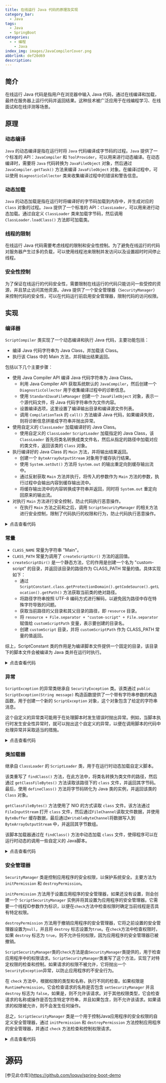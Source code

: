 ```yaml
---
title: 在线运行 Java 代码的原理及实现
category_bar:
  - Java
tags:
  - Java
  - SpringBoot
categories:
  - - 编程
    - Java
index_img: images/JavaCompilerCover.png
abbrlink: def20d69
description:
---
```

## 简介

在线运行 Java 代码是指用户在浏览器中输入 Java 代码，通过在线编译和加载，最终在服务器上运行代码并返回结果。这种技术被广泛应用于在线编程学习、在线面试和在线评测等场景。

##  原理

### 动态编译

`Java` 的动态编译是指在运行时将 `Java` 代码编译成字节码的过程。`Java` 提供了一个标准的 API：`JavaCompiler` 和 `ToolProvider`，可以用来进行动态编译。在动态编译时，需要将 `Java` 代码转换为 `JavaFileObject` 对象，然后通过 `JavaCompiler.getTask()` 方法来编译 `JavaFileObject` 对象。在编译过程中，可以使用 `DiagnosticCollector` 类来收集编译过程中的错误和警告信息。

### 动态加载

`Java` 的动态加载是指在运行时将编译好的字节码加载到内存中，并生成对应的 `Class` 对象的过程。`Java` 提供了一个标准的 API：`ClassLoader`，可以用来进行动态加载。通过自定义 `ClassLoader` 类来加载字节码，然后调用 `ClassLoader.loadClass()` 方法即可加载类。

### 线程的限制

在线运行 Java 代码需要考虑线程的限制和安全性控制。为了避免在线运行的代码对服务器产生过多的负载，可以使用线程池来限制并发访问以及设置超时时间停止线程。

### 安全性控制

为了保证在线运行的代码安全性，需要限制在线运行的代码只能访问一些受控的资源，并且禁止访问其他资源。Java 提供了一个安全管理器（`SecurityManager`）来控制代码的安全性，可以在代码运行前启用安全管理器，限制代码的访问权限。

## 实现

### 编译器

`ScriptCompiler` 类实现了一个动态编译和执行 Java 代码，主要功能包括：

- 编译 Java 代码字符串为 Java Class，并加载该 Class。
- 执行该 Class 中的 Main 方法，并将输出结果返回。

包括以下几个主要步骤：

- 使用 Java Compiler API 编译 Java 代码字符串为 Java Class。
   - 利用 Java Compiler API 获取系统默认的 `JavaCompiler`，然后创建一个 `DiagnosticCollector` 用于收集编译过程中的诊断信息。
   - 使用 `StandardJavaFileManager` 创建一个 `JavaFileObject` 对象，表示一个源代码文件，将 Java 代码字符串作为文件内容。
   - 设置编译选项，这里设置了编译输出目录和编译源文件列表。
   - 调用 `CompilationTask` 的 `call()` 方法编译 Java 代码，如果编译失败，则将诊断信息拼接成字符串并抛出异常。
- 使用自定义的 `ClassLoader` 加载编译好的 Java Class。
   - 使用自定义的 `ClassLoader` `ScriptLoader` 加载指定的 Java Class，该 `ClassLoader` 首先将类名转换成类文件名，然后从指定的路径中加载对应的类文件，返回该类的 `Class` 对象。
- 执行编译好的 Java Class 的 `Main` 方法，并将输出结果返回。
   - 创建一个 `ByteArrayOutputStream` 对象用于缓存执行结果。
   - 使用 `System.setOut()` 方法将 `System.out` 的输出重定向到缓存输出流中。
   - 通过反射获取 `Main` 方法并执行，将传入的参数作为 `Main` 方法的参数，执行过程中会输出内容到缓存输出流中。
   - 将缓存输出流中的内容转换成字符串并返回，同时将 `System.out` 重定向回原来的输出流。
- 对执行 `Main` 方法进行安全控制，防止代码执行恶意操作。
   - 在执行 `Main` 方法之前和之后，调用 `ScriptSecurityManager` 的相关方法进行安全控制，限制了代码执行的权限和行为，防止代码执行恶意操作。

<details>
  <summary>点击查看代码</summary>


```java
package script;

import javax.tools.*;
import java.io.ByteArrayOutputStream;
import java.io.PrintStream;
import java.lang.reflect.InvocationTargetException;
import java.lang.reflect.Method;
import java.net.URI;
import java.util.ArrayList;
import java.util.Arrays;
import java.util.Collections;
import java.util.List;
import java.util.concurrent.*;

/**
 * @author loquy
 */
public class ScriptCompiler {

    public Class<?> compile(String javaSource) throws Exception {
        JavaCompiler javaCompiler = ToolProvider.getSystemJavaCompiler();
        DiagnosticCollector<JavaFileObject> diagnosticsCollector = new DiagnosticCollector<>();
        StandardJavaFileManager standardFileManager = javaCompiler.getStandardFileManager(null, null, null);
        JavaFileObject file = new StringObject(ScriptConstant.CLASS_NAME, javaSource);
        Iterable<String> options = Arrays.asList("-d", ScriptConstant.CLASS_PATH);
        Iterable<? extends JavaFileObject> files = Collections.singletonList(file);

        JavaCompiler.CompilationTask task = javaCompiler.getTask(null, standardFileManager, diagnosticsCollector, options, null, files);
        Boolean result = task.call();
        if (!result) {
            StringBuilder diagnosticString = new StringBuilder();
            List<Diagnostic<? extends JavaFileObject>> diagnostics = diagnosticsCollector.getDiagnostics();
            for (Diagnostic<? extends JavaFileObject> diagnostic : diagnostics) {
                diagnosticString.append(diagnostic);
            }
            throw new Exception("编译失败，请检查语法是否正确，具体错误：" + diagnosticString);
        }
        return loadClass("Main");
    }

    /**
     * 加载CLASS
     *
     * @param className 类名
     * @return class文件
     */
    public Class<?> loadClass(String className) throws Exception {
        //用自定义classLoader加载这个class
        ScriptLoader scriptLoader = new ScriptLoader(getClass().getClassLoader());
        return scriptLoader.loadClass(className);
    }

    public String executeMainMethod(Class<?> clazz, Long timeLimit, String[] args) throws ScriptException {
        final ExecutorService executorService = Executors.newFixedThreadPool(10);
        List<FutureTask<String>> futureTaskList = new ArrayList<>();
        Callable<String> mainMethodExecuteCallable = () -> executeMainMethodWithClass(clazz, args);
        FutureTask<String> futureTask = new FutureTask<>(mainMethodExecuteCallable);
        futureTaskList.add(futureTask);
        executorService.submit(futureTask);
        String result = null;
        FutureTask<String> taskItem = futureTaskList.get(0);
        try {
            result = taskItem.get(timeLimit, TimeUnit.MILLISECONDS);
        } catch (TimeoutException e) {
            taskItem.cancel(true);
            e.printStackTrace();
            throw new ScriptException("运行超时了！限定时间为:" + timeLimit + "毫秒");
        } catch (SecurityException | ExecutionException | InterruptedException e) {
            e.printStackTrace();
            throw new ScriptException("执行失败，请检查代码是否含有危险操作，具体错误：" + e.getMessage());
        } catch (Exception e) {
            e.printStackTrace();
        }
        return result;
    }


    private String executeMainMethodWithClass(Class<?> clazz, String[] args) throws ScriptException {
        ByteArrayOutputStream baoStream = new ByteArrayOutputStream(1024);
        PrintStream cacheStream = new PrintStream(baoStream);
        PrintStream oldStream = System.out;
        System.setOut(cacheStream);
        //执行Main方法
        try {
            long threadId = Thread.currentThread().getId();
            ScriptSecurityManager.initPermission(threadId);
            Method method = clazz.getMethod("main", String[].class);
            method.invoke(null, (Object) args);
            ScriptSecurityManager.destroyPermission();
        } catch (InvocationTargetException e) {
            // 获取目标异常
            Throwable t = e.getTargetException();
            t.printStackTrace();
            throw new ScriptException(t.getMessage());
        } catch (IllegalAccessException | NoSuchMethodException e) {
            e.printStackTrace();
            throw new ScriptException(e.getMessage());
        } finally {
            ScriptSecurityManager.destroyPermission();
        }
        System.setOut(oldStream);
        return baoStream.toString();
    }

    private static class StringObject extends SimpleJavaFileObject {
        private final String contents;

        public StringObject(String className, String contents) {
            super(URI.create("String:///" + className + Kind.SOURCE.extension), Kind.SOURCE);
            this.contents = contents;
        }

        @Override
        public CharSequence getCharContent(boolean ignoreEncodingErrors) {
            return contents;
        }
    }

    public static void main(String[] args) {
        String code = "    import java.io.*;\n" +
                "    public class Main {\n" +
                "        public static void main(String[] args) throws InterruptedException{\n" +
                "            File file = new File(\"D:\\\\test\");\n" +
                "            System.out.println(args[0]);\n" +
//                "            boolean delete = file.delete();\n" +
//                " for (int i = 10; i>=0; i--) {\n" +
//                " Thread.sleep(1000);  \n" +
//                " }\n" +
//                "            System.out.println(delete);\n" +
//                "            System.exit(0);\n" +
                "        }\n" +
                "    }";
        System.out.println(code);
        ScriptCompiler scriptCompiler = new ScriptCompiler();
        try {
            Class<?> clazz = scriptCompiler.compile(code);
            String string = scriptCompiler.executeMainMethod(clazz, 1000L, new String[]{"123"});
            System.out.println("--------->" + string);
        } catch (Exception e) {
            e.printStackTrace();
            System.out.println(e.getMessage());
        }
    }
}
```

</details>

### 常量

- `CLASS_NAME` 常量为字符串 "Main"。
- `CLASS_PATH` 常量为调用了 `createScriptDir()` 方法的返回值。
- `createScriptDir()` 是一个静态方法，它的作用是创建一个名为 "custom-script" 的目录，并返回该目录的路径作为 CLASS_PATH 常量的值。具体实现如下：
   - 通过 `ScriptConstant.class.getProtectionDomain().getCodeSource().getLocation().getPath()` 方法获取当前类的绝对路径。
   - 将路径字符串按照 UTF-8 编码方式进行解码，以避免因为路径中存在特殊字符导致的问题。
   - 获取当前路径的父目录和其父目录的路径，即 `resource` 目录。
   - 将 `resource + File.separator + "custom-script" + File.separator` 赋值给 `customScriptPath` 变量，表示要创建的目录名。
   - 创建 `customScript` 目录，并将 `customScriptPath` 作为 CLASS_PATH 常量的值返回。


综上，ScriptConstant 类的作用是为编译脚本文件提供一个固定的目录，该目录下的脚本文件会被编译为 Java 类并在运行时执行。

<details>
  <summary>点击查看代码</summary>




```java
package script;

import java.io.File;
import java.io.UnsupportedEncodingException;

/**
 * @author loquy
 */
public class ScriptConstant {

    public static final String CLASS_NAME = "Main";
    public static final String CLASS_PATH = createScriptDir();

    public static String createScriptDir() {
        String path = ScriptConstant.class.getProtectionDomain().getCodeSource().getLocation().getPath();
        try {
            path = java.net.URLDecoder.decode(path, "UTF-8");
        } catch (UnsupportedEncodingException e) {
            e.printStackTrace();
        }
        File file = new File(path);
        File parent = new File(file.getParent());
        File resource = new File(parent.getParent());
        String customScriptPath = resource + File.separator + "custom-script" + File.separator;
        File customScript = new File(customScriptPath);
        if (!customScript.exists()) {
            customScript.mkdirs();
        }
        return customScriptPath;
    }
}
```

</details>

### 异常

`ScriptException` 的异常类继承自 `SecurityException` 类。该类通过 `public ScriptException(String message)` 构造函数提供了一个带有字符串参数的构造函数，用于创建一个新的 `ScriptException` 对象，这个对象包含了给定的字符串消息。

这个自定义的异常类可能用于在处理脚本时发生错误时抛出异常。例如，当脚本执行时发生安全性异常时，就可以抛出这个自定义的异常，以便在调用脚本的代码中处理异常并采取适当的措施。

<details>
  <summary>点击查看代码</summary>


```java
package script;

/**
 * @author loquy
 */
public class ScriptException extends SecurityException {
    public ScriptException(String message) {
        super(message);
    }
}
```

</details>

### 类加载器

继承自 `ClassLoader` 的 `ScriptLoader` 类，用于在运行时动态加载自定义脚本。

该类重写了 `findClass()` 方法，在此方法中，将类名转换为类文件的路径，然后通过 `getClassFileBytes()` 方法读取该路径下的 `class` 文件，并返回其字节码。最后，使用 `defineClass()` 方法将字节码转化为 Java 类的实例，并返回该类的 `Class` 对象。

`getClassFileBytes()` 方法使用了 NIO 的方式读取 `class` 文件。该方法通过 `FileInputStream` 打开 `class` 文件，然后通过`FileChannel`读取文件数据，并使用 `ByteBuffer` 缓存数据，最后通过`WritableByteChannel`将数据写入到 `ByteArrayOutputStream` 中，并返回其字节数组。

该脚本加载器通过在 `findClass()` 方法中动态加载 `class` 文件，使得程序可以在运行时动态的调用一些自定义的 Java脚本。

<details>
  <summary>点击查看代码</summary>


```java
package script;

import java.io.ByteArrayOutputStream;
import java.io.FileInputStream;
import java.nio.ByteBuffer;
import java.nio.channels.Channels;
import java.nio.channels.FileChannel;
import java.nio.channels.WritableByteChannel;

/**
 * @author loquy
 */
public class ScriptLoader extends ClassLoader {

    public ScriptLoader(ClassLoader parent) {
        super(parent);
    }

    @Override
    protected Class<?> findClass(String name) {
        //将包转为目录
        String classPath = name.replace(".", "\\") + ".class";
        String classFile = ScriptConstant.CLASS_PATH + classPath;
        Class<?> clazz = null;
        try {
            byte[] data = getClassFileBytes(classFile);
            clazz = defineClass(name, data, 0, data.length);
            if (null == clazz) {
                throw new Exception("类加载器里不能找到这个类");
            }

        } catch (Exception e) {
            e.printStackTrace();
        }
        return clazz;

    }

    private byte[] getClassFileBytes(String classFile) throws Exception {
        //采用NIO读取
        FileInputStream fis = new FileInputStream(classFile);
        FileChannel fileC = fis.getChannel();
        ByteArrayOutputStream baos = new ByteArrayOutputStream();
        WritableByteChannel outC = Channels.newChannel(baos);
        ByteBuffer buffer = ByteBuffer.allocateDirect(1024);
        while (true) {
            int i = fileC.read(buffer);
            if (i == 0 || i == -1) {
                break;
            }
            buffer.flip();
            outC.write(buffer);
            buffer.clear();
        }
        fis.close();
        return baos.toByteArray();
    }
}
```

</details>

### 安全管理器

`SecurityManager` 类是控制应用程序的安全权限，以保护系统安全。主要方法为 `initPermission` 和 `destroyPermission`。

`initPermission` 方法用于设置应用程序的安全管理器，如果还没有设置，则会创建一个 `ScriptSecurityManager` 实例并将其设置为应用程序的安全管理器。它需要一个线程ID参数作为标识，以便在`check`方法中检查权限时确定当前线程是否具有特定权限。

`destroyPermission` 方法用于撤销应用程序的安全管理器，它将之前设置的安全管理器设置为`null`，并且将 `destroy` 标志设置为`true`。在`check`方法中检查权限时，如果 `destroy` 标志为 `true`，则不允许任何权限，因为应用程序的安全管理器已被撤销。

`ScriptSecurityManager`类的`check`方法是由`SecurityManager`类提供的，用于检查应用程序中的权限请求。`ScriptSecurityManager`类重写了这个方法，实现了对特定权限的检查和控制。如果请求的权限不被允许，它将抛出一个`SecurityException`异常，以防止应用程序的不安全行为。

在 `check` 方法中，根据权限的类型和名称，执行不同的检查。如果权限是 `RuntimePermission`，它会检查请求的名称是否包含 `setSecurityManager` 并且`destroy` 标志为 `false`，如果是，则不允许该请求。对于其他权限类型，它会检查请求的名称或操作是否包含特定字符串，并且如果包含，则不允许该请求。如果请求的权限被允许，则不会发生任何操作。

总之，`ScriptSecurityManager` 类是一个用于控制Java应用程序的安全权限的自定义安全管理器，通过 `initPermission` 和 `destroyPermission` 方法控制应用程序的安全管理器，并通过 `check` 方法检查和控制权限请求。

<details>
  <summary>点击查看代码</summary>


```java
package script;

import java.security.Permission;

/**
 * @author loquy
 */
public class ScriptSecurityManager extends SecurityManager {

    private static boolean destroy = false;
    private static long threadId;

    public static void initPermission(long threadId) {
        SecurityManager originalSecurityManager = System.getSecurityManager();
        if (originalSecurityManager == null) {
            SecurityManager sm = new ScriptSecurityManager();
            System.setSecurityManager(sm);
        }
        ScriptSecurityManager.threadId = threadId;
    }

    public static void destroyPermission() {
        ScriptSecurityManager.destroy = true;
        System.setSecurityManager(null);
    }

    private void check(Permission perm) throws ScriptException {
        long threadId = Thread.currentThread().getId();
        if (threadId == ScriptSecurityManager.threadId) {
            String name = perm.getName();
            String actions = perm.getActions();
            if (perm instanceof RuntimePermission) {
                String setSecurityManager = "setSecurityManager";
                if (name.contains(setSecurityManager) && !destroy) {
                    throw new SecurityException("不允许设置安全管理器！");
                }
                checkPerm(name, "exitVM", "不允许调用exit方法！");
                checkPerm(name, "loadLibrary", "不允许链接库！");
                checkPerm(name, "createClassLoader", "不允许创建类加载器！");
                checkPerm(name, "getClassLoader", "不允许获取类加载器！");
                checkPerm(name, "writeFileDescriptor", "不允许写入文件描述符！");
                checkPerm(name, "queuePrintJob", "不允许调用线程发起打印作业请求！");
                checkPerm(name, "setContextClassLoader", "不允许线程使用的上下文类装入器的设置！");
                checkPerm(name, "enableContextClassLoaderOverride", "不允许线程上下文类装入器方法的子类实现！");
                checkPerm(name, "closeClassLoader", "不允许关闭类加载器！");
                checkPerm(name, "createSecurityManager", "不允许创建一个新的安全管理器！");
                checkPerm(name, "shutdownHooks", "不允许注册和取消虚拟机关机钩子！");
                checkPerm(name, "setFactory", "不允许设置ServerSocket或socket使用的套接字工厂，或URL使用的流处理程序工厂！");
                checkPerm(name, "setIO", "不允许System.out、 System.in 和 System.err 的设置！");
                checkPerm(name, "modifyThread", "不允许线程的修改！");
                checkPerm(name, "defineClassInPackage", "不允许在参数指定的包中定义类！");
                checkPerm(name, "modifyThread", "不允许线程的修改！");
                checkPerm(name, "stopThread", "不允许通过调用Thread stop方法停止线程！");
                checkPerm(name, "modifyThreadGroup", "不允许修改线程组！");
                checkPerm(name, "getProtectionDomain", "不允许获取特定代码源的策略信息！");
                checkPerm(name, "getFileSystemAttributes", "不允许文件系统属性的检索！");
                checkPerm(name, "loadLibrary", "不允许指定库的动态链接！");
                checkPerm(name, "accessClassInPackage", "不允许通过类装入器的loadClass方法访问指定的包！");
                checkPerm(name, "defineClassInPackage", "不允许通过类装入器的defineClass方法定义指定包中的类！");
                checkPerm(name, "accessDeclaredMembers", "不允许对类的已声明成员的访问！");
                checkPerm(name, "queuePrintJob", "不允许打印作业请求的启动！");
                checkPerm(name, "getStackTrace", "不允许获取另一个线程的堆栈跟踪信息！");
                checkPerm(name, "setDefaultUncaughtExceptionHandler", "不允许设置当线程因未捕获异常而突然终止时使用的默认处理程序！");
                checkPerm(name, "preferences", "不允许允许在Preferences持久备份存储中检索或更新操作！");
                checkPerm(name, "usePolicy", "不允许授予禁用Java插件的默认安全提示行为！");
            }
            if (perm instanceof java.io.FilePermission) {
                checkPerm(actions, "execute", "不允许调用exec方法！");
                checkPerm(actions, "write", "不允许写入文件！");
                checkPerm(actions, "delete", "不允许删除文件！");
            }
            if (perm instanceof java.net.SocketPermission) {
                checkPerm(name, "resolve,connect", "不允许打开到指定主机和端口号的套接字连接！");
                checkPerm(name, "listen", "不允许在指定的本地端口号上等待连接请求！");
                checkPerm(name, "connect,accept", "不允许接受来自指定主机和端口号的套接字连接！");
            }
            if (perm instanceof java.util.PropertyPermission) {
                checkPerm(name, "read,write", "不允许访问或修改系统属性！");
            }
            if (perm instanceof java.security.SecurityPermission) {
                checkPerm(name,"createAccessControlContext,getDomainCombiner,getPolicy,setPolicy,createPolicy,getProperty," +
                                "setProperty,insertProvider,removeProvider,clearProviderProperties,putProviderProperty,removeProviderProperty",
                        "不允许具有指定权限目标名称的权限！");
            }
        }
    }

    @Override
    public void checkPermission(Permission perm) throws ScriptException {
        check(perm);

    }

    @Override
    public void checkPermission(Permission perm, Object context) throws ScriptException {
        check(perm);
    }

    private void checkPerm(String perm, String checks, String msg) throws ScriptException {
        String[] check = checks.split(",");
        for (String checkPerm : check) {
            if (perm.contains(checkPerm)) {
                throw new ScriptException(msg);
            }
        }
    }
}
```

</details>

# 源码

[参见此仓库](https://github.com/loquy/spring-boot-demo
